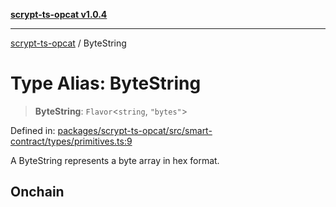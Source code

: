 [**scrypt-ts-opcat v1.0.4**](../README.md)

***

[scrypt-ts-opcat](../README.md) / ByteString

# Type Alias: ByteString

> **ByteString**: `Flavor`\<`string`, `"bytes"`\>

Defined in: [packages/scrypt-ts-opcat/src/smart-contract/types/primitives.ts:9](https://github.com/OPCAT-Labs/ts-tools/blob/528986f3e4ac436a160988491680cf191c0bf231/packages/scrypt-ts-opcat/src/smart-contract/types/primitives.ts#L9)

A ByteString represents a byte array in hex format.

## Onchain
